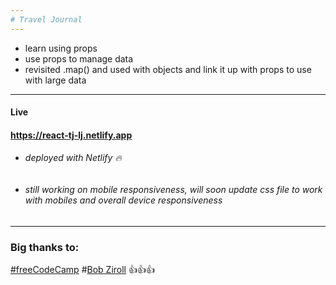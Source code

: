 ```yaml
---
# Travel Journal
---
```


- learn using props
- use props to manage data
- revisited .map() and used with objects and link it up with props to use with large data

---

#### Live

#### https://react-tj-lj.netlify.app

- ###### deployed with Netlify :fire:
- ###### still working on mobile responsiveness, will soon update css file to work with mobiles and overall device responsiveness

---

### Big **thanks** to:

[#freeCodeCamp](https://www.youtube.com/watch?v=bMknfKXIFA8&t=527s&ab_channel=freeCodeCamp.org) #[Bob Ziroll](https://scrimba.com/learn/learnreact) :thumbsup::thumbsup::thumbsup:

